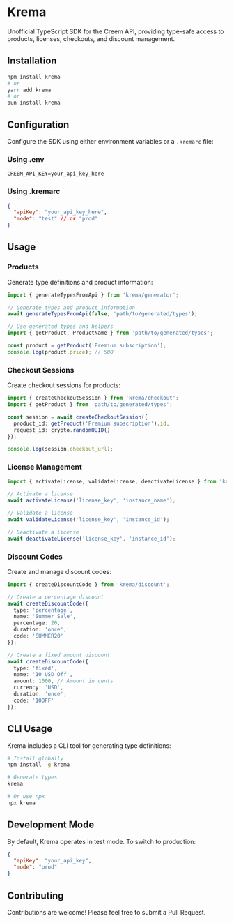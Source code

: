 # Krema

Unofficial TypeScript SDK for the Creem API, providing type-safe access to products, licenses, checkouts, and discount management.

## Installation

```bash
npm install krema
# or
yarn add krema
# or
bun install krema
```

## Configuration

Configure the SDK using either environment variables or a `.kremarc` file:

### Using .env
```env
CREEM_API_KEY=your_api_key_here
```

### Using .kremarc
```json
{
  "apiKey": "your_api_key_here",
  "mode": "test" // or "prod"
}
```

## Usage

### Products

Generate type definitions and product information:

```typescript
import { generateTypesFromApi } from 'krema/generator';

// Generate types and product information
await generateTypesFromApi(false, 'path/to/generated/types');

// Use generated types and helpers
import { getProduct, ProductName } from 'path/to/generated/types';

const product = getProduct('Premium subscription');
console.log(product.price); // 500
```

### Checkout Sessions

Create checkout sessions for products:

```typescript
import { createCheckoutSession } from 'krema/checkout';
import { getProduct } from 'path/to/generated/types';

const session = await createCheckoutSession({
  product_id: getProduct('Premium subscription').id,
  request_id: crypto.randomUUID()
});

console.log(session.checkout_url);
```

### License Management

```typescript
import { activateLicense, validateLicense, deactivateLicense } from 'krema/license';

// Activate a license
await activateLicense('license_key', 'instance_name');

// Validate a license
await validateLicense('license_key', 'instance_id');

// Deactivate a license
await deactivateLicense('license_key', 'instance_id');
```

### Discount Codes

Create and manage discount codes:

```typescript
import { createDiscountCode } from 'krema/discount';

// Create a percentage discount
await createDiscountCode({
  type: 'percentage',
  name: 'Summer Sale',
  percentage: 20,
  duration: 'once',
  code: 'SUMMER20'
});

// Create a fixed amount discount
await createDiscountCode({
  type: 'fixed',
  name: '10 USD Off',
  amount: 1000, // Amount in cents
  currency: 'USD',
  duration: 'once',
  code: '10OFF'
});
```

## CLI Usage

Krema includes a CLI tool for generating type definitions:

```bash
# Install globally
npm install -g krema

# Generate types
krema

# Or use npx
npx krema
```

## Development Mode

By default, Krema operates in test mode. To switch to production:

```json
{
  "apiKey": "your_api_key",
  "mode": "prod"
}
```

## Contributing

Contributions are welcome! Please feel free to submit a Pull Request.
